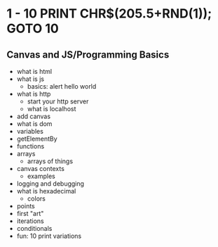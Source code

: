 # 1 - 10 PRINT CHR$(205.5+RND(1)); GOTO 10
## Canvas and JS/Programming Basics
- what is html
- what is js
  - basics: alert hello world
- what is http
  - start your http server
  - what is localhost
- add canvas
- what is dom
- variables
- getElementBy
- functions
- arrays
  - arrays of things
- canvas contexts
  - examples
- logging and debugging
- what is hexadecimal
  - colors
- points
- first "art"
- iterations
- conditionals
- fun: 10 print variations
